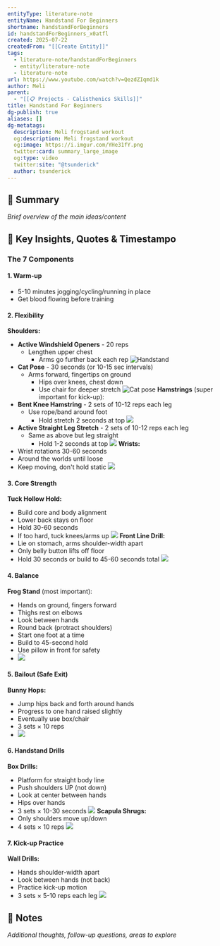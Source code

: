 ```yaml
---
entityType: literature-note
entityName: Handstand For Beginners
shortname: handstandForBeginners
id: handstandForBeginners_x0atfl
created: 2025-07-22
createdFrom: "[[Create Entity]]"
tags:
  - literature-note/handstandForBeginners
  - entity/literature-note
  - literature-note
url: https://www.youtube.com/watch?v=QezdZIqmd1k
author: Meli
parent:
  - "[[📋 Projects - Calisthenics Skills]]"
title: Handstand For Beginners
dg-publish: true
aliases: []
dg-metatags:
  description: Meli frogstand workout
  og:description: Meli frogstand workout
  og:image: https://i.imgur.com/YHe31fY.png
  twitter:card: summary_large_image
  og:type: video
  twitter:site: "@tsunderick"
  author: tsunderick
---
```

## 📝 Summary
*Brief overview of the main ideas/content*
## 🔑 Key Insights, Quotes & Timestampo
### The 7 Components
#### 1. Warm-up
- 5-10 minutes jogging/cycling/running in place
- Get blood flowing before training
#### 2. Flexibility
**Shoulders:**
- **Active Windshield Openers** - 20 reps
	- Lengthen upper chest
		- Arms go further back each rep
	![Handstand](https://i.imgur.com/YHe31fY.png)	
- **Cat Pose** - 30 seconds (or 10-15 sec intervals)
	- Arms forward, fingertips on ground
		- Hips over knees, chest down
		- Use chair for deeper stretch
![Cat pose](https://i.imgur.com/uC5TS6d.png)
**Hamstrings** (super important for kick-up):
- **Bent Knee Hamstring** - 2 sets of 10-12 reps each leg
	- Use rope/band around foot
		- Hold stretch 2 seconds at top
		![](https://i.imgur.com/ODIZYpJ.png)
- **Active Straight Leg Stretch** - 2 sets of 10-12 reps each leg
	- Same as above but leg straight
		- Hold 1-2 seconds at top
		![](https://i.imgur.com/QcyDSd6.png)
**Wrists:**
- Wrist rotations 30-60 seconds
- Around the worlds until loose
- Keep moving, don't hold static
![](https://i.imgur.com/RZBDBzP.png)
#### 3. Core Strength
**Tuck Hollow Hold:**
- Build core and body alignment
- Lower back stays on floor
- Hold 30-60 seconds
- If too hard, tuck knees/arms up
![](https://i.imgur.com/r8kgRrs.png)
**Front Line Drill:**
- Lie on stomach, arms shoulder-width apart
- Only belly button lifts off floor
- Hold 30 seconds or build to 45-60 seconds total
![](https://i.imgur.com/qY9LciX.png)
#### 4. Balance
**Frog Stand** (most important):
- Hands on ground, fingers forward
- Thighs rest on elbows
- Look between hands
- Round back (protract shoulders)
- Start one foot at a time
- Build to 45-second hold
- Use pillow in front for safety
- ![](https://i.imgur.com/lrC2Yar.png)
#### 5. Bailout (Safe Exit)
**Bunny Hops:**
- Jump hips back and forth around hands
- Progress to one hand raised slightly
- Eventually use box/chair
- 3 sets × 10 reps
- ![](https://i.imgur.com/VlK5NuJ.png)
#### 6. Handstand Drills
**Box Drills:**
- Platform for straight body line
- Push shoulders UP (not down)
- Look at center between hands
- Hips over hands
- 3 sets × 10-30 seconds
![](https://i.imgur.com/7MYLzyA.png)
**Scapula Shrugs:**
- Only shoulders move up/down
- 4 sets × 10 reps
![](https://i.imgur.com/UOI03M7.png)
#### 7. Kick-up Practice
**Wall Drills:**
- Hands shoulder-width apart
- Look between hands (not back)
- Practice kick-up motion
- 3 sets × 5-10 reps each leg
![](https://i.imgur.com/c8fTz02.png)

## 📝 Notes
*Additional thoughts, follow-up questions, areas to explore*